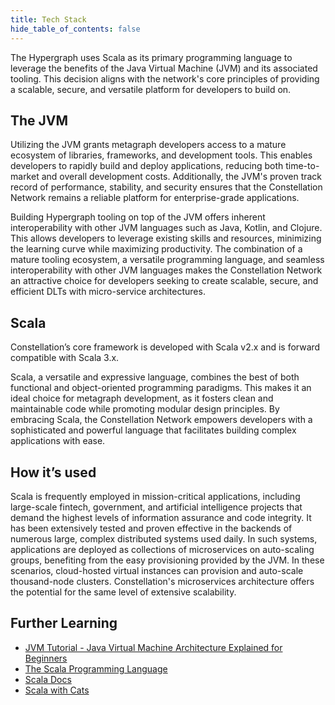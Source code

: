 ```yaml
---
title: Tech Stack
hide_table_of_contents: false
---
```

<intro-end />

The Hypergraph uses Scala as its primary programming language to leverage the benefits of the Java Virtual Machine (JVM) and its associated tooling. This decision aligns with the network's core principles of providing a scalable, secure, and versatile platform for developers to build on.

## The JVM

Utilizing the JVM grants metagraph developers access to a mature ecosystem of libraries, frameworks, and development tools. This enables developers to rapidly build and deploy applications, reducing both time-to-market and overall development costs. Additionally, the JVM's proven track record of performance, stability, and security ensures that the Constellation Network remains a reliable platform for enterprise-grade applications.

Building Hypergraph tooling on top of the JVM offers inherent interoperability with other JVM languages such as Java, Kotlin, and Clojure. This allows developers to leverage existing skills and resources, minimizing the learning curve while maximizing productivity. The combination of a mature tooling ecosystem, a versatile programming language, and seamless interoperability with other JVM languages makes the Constellation Network an attractive choice for developers seeking to create scalable, secure, and efficient DLTs with micro-service architectures.

## Scala
Constellation’s core framework is developed with Scala v2.x and is forward compatible with Scala 3.x.

Scala, a versatile and expressive language, combines the best of both functional and object-oriented programming paradigms. This makes it an ideal choice for metagraph development, as it fosters clean and maintainable code while promoting modular design principles. By embracing Scala, the Constellation Network empowers developers with a sophisticated and powerful language that facilitates building complex applications with ease.

## How it’s used

Scala is frequently employed in mission-critical applications, including large-scale fintech, government, and artificial intelligence projects that demand the highest levels of information assurance and code integrity. It has been extensively tested and proven effective in the backends of numerous large, complex distributed systems used daily. In such systems, applications are deployed as collections of microservices on auto-scaling groups, benefiting from the easy provisioning provided by the JVM. In these scenarios, cloud-hosted virtual instances can provision and auto-scale thousand-node clusters. Constellation's microservices architecture offers the potential for the same level of extensive scalability.

## Further Learning
- [JVM Tutorial - Java Virtual Machine Architecture Explained for Beginners](https://www.freecodecamp.org/news/jvm-tutorial-java-virtual-machine-architecture-explained-for-beginners/)
- [The Scala Programming Language](https://www.scala-lang.org/)
- [Scala Docs](https://docs.scala-lang.org/getting-started/index.html)
- [Scala with Cats](https://typelevel.org/cats/)